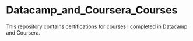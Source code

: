 # Datacamp_and_Coursera_Courses
This repository contains certifications for courses I completed in Datacamp and Coursera.
